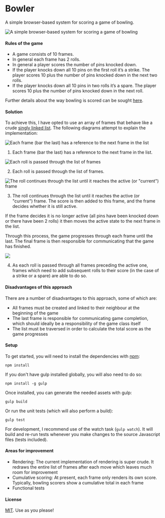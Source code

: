 # Bowler
A simple browser-based system for scoring a game of bowling.

![A simple browser-based system for scoring a game of bowling](https://dl.dropboxusercontent.com/u/1432453/Github/Bowler/bowler-0.png)

#### Rules of the game

- A game consists of 10 frames.
- In general each frame has 2 rolls.
- In general a player scores the number of pins knocked down.
- If the player knocks down all 10 pins on the first roll it’s a strike. The player scores 10 plus the number of pins knocked down in the next two rolls.
- If the player knocks down all 10 pins in two rolls it’s a spare. The player scores 10 plus the number of pins knocked down in the next roll.

Further details about the way bowling is scored can be sought [here](http://bowling.about.com/od/rulesofthegame/a/bowlingscoring.htm).

#### Solution

To achieve this, I have opted to use an array of frames that behave like a crude [singly linked list](https://en.wikipedia.org/wiki/Linked_list#Singly_linked_list). The following diagrams attempt to explain the implementation:

![Each frame (bar the last) has a reference to the next frame in the list](https://dl.dropboxusercontent.com/u/1432453/Github/Bowler/bowler-1.jpg)

1) Each frame (bar the last) has a reference to the next frame in the list.

![Each roll is passed through the list of frames](https://dl.dropboxusercontent.com/u/1432453/Github/Bowler/bowler-2.jpg)

2) Each roll is passed through the list of frames.

![The roll continues through the list until it reaches the active (or "current") frame](https://dl.dropboxusercontent.com/u/1432453/Github/Bowler/bowler-3.jpg)

3) The roll continues through the list until it reaches the active (or "current") frame. The score is then added to this frame, and the frame decides whether it is still active.

If the frame decides it is no longer active (all pins have been knocked down or there have been 2 rolls) it then moves the active state to the next frame in the list.

Through this process, the game progresses through each frame until the last. The final frame is then responsible for communicating that the game has finished.

![](https://dl.dropboxusercontent.com/u/1432453/Github/Bowler/bowler-4.jpg)

4) As each roll is passed through all frames preceding the active one, frames which need to add subsequent rolls to their score (in the case of a strike or a spare) are able to do so.

#### Disadvantages of this approach

There are a number of disadvantages to this approach, some of which are:

- All frames must be created and linked to their neighbour at the beginning of the game
- The last frame is responsible for communicating game completion, which should ideally be a responsibility of the game class itself
- The list must be traversed in order to calculate the total score as the game progresses

#### Setup

To get started, you will need to install the dependencies with [npm](https://nodejs.org/):

```
npm install
```

If you don't have gulp installed globally, you will also need to do so:

```
npm install -g gulp
```

Once installed, you can generate the needed assets with gulp:

```
gulp build
```

Or run the unit tests (which will also perform a build):

```
gulp test
```

For development, I recommend use of the watch task (`gulp watch`). It will build and re-run tests whenever you make changes to the source Javascript files (tests included).

#### Areas for improvement

- Rendering: The current implementation of rendering is super crude. It redraws the entire list of frames after each move which leaves much room for improvement
- Cumulative scoring: At present, each frame only renders its own score. Typically, bowling scorers show a cumulative total in each frame
- Functional tests

#### License

[MIT](https://github.com/rowanoulton/bowler/blob/master/LICENSE). Use as you please!